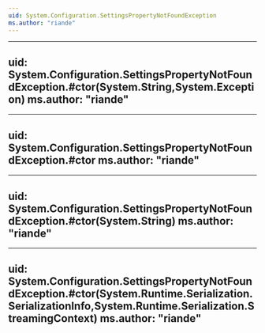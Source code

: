 ```yaml
---
uid: System.Configuration.SettingsPropertyNotFoundException
ms.author: "riande"
---
```


---
uid: System.Configuration.SettingsPropertyNotFoundException.#ctor(System.String,System.Exception)
ms.author: "riande"
---

---
uid: System.Configuration.SettingsPropertyNotFoundException.#ctor
ms.author: "riande"
---

---
uid: System.Configuration.SettingsPropertyNotFoundException.#ctor(System.String)
ms.author: "riande"
---

---
uid: System.Configuration.SettingsPropertyNotFoundException.#ctor(System.Runtime.Serialization.SerializationInfo,System.Runtime.Serialization.StreamingContext)
ms.author: "riande"
---
